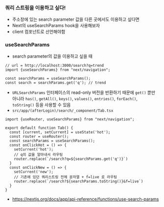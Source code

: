 ### 쿼리 스트링을 이용하고 싶다!
- 주소창에 있는 search parameter 값을 다른 곳에서도 이용하고 싶다면
- Next의 useSearchParams hook을 사용해보자
- client 컴포넌트로 선언해야함

### useSearchParams
- search parameter의 값을 이용하고 싶을 때
```tsx
// url = http://localhost:3000/search?q=trend
import {useSearchParams} from "next/navigation";

const searchParams = useSearchParams();
const search = searchParams.get('q'); // trend
```
- `URLSearchParams` 인터페이스의 read-only 버전을 반환하기 때문에 `get()` 뿐만 아니라 `has()`, `getAll()`, `keys()`, `values()`, `entries()`, `forEach()`, `toString()` 등을 사용할 수 있음
- `src/app/(afterLogin)/search/_component/Tab.tsx`
```tsx
import {useRouter, useSearchParams} from "next/navigation";

export default function Tab() {
  const [current, setCurrent] = useState('hot');
  const router = useRouter();
  const searchParams = useSearchParams();
  const onClickHot = () => {
    setCurrent('hot');
    // q의 값을 알아내서 라우팅
    router.replace(`/search?q=${searchParams.get('q')}`)
  }
  const onClickNew = () => {
    setCurrent('new');
    // 기존에 있던 쿼리스트링 전체 문자열 + f=live 로 라우팅
    router.replace(`/search?${searchParams.toString()}&f=live`)
  }
}
```
- https://nextjs.org/docs/app/api-reference/functions/use-search-params
